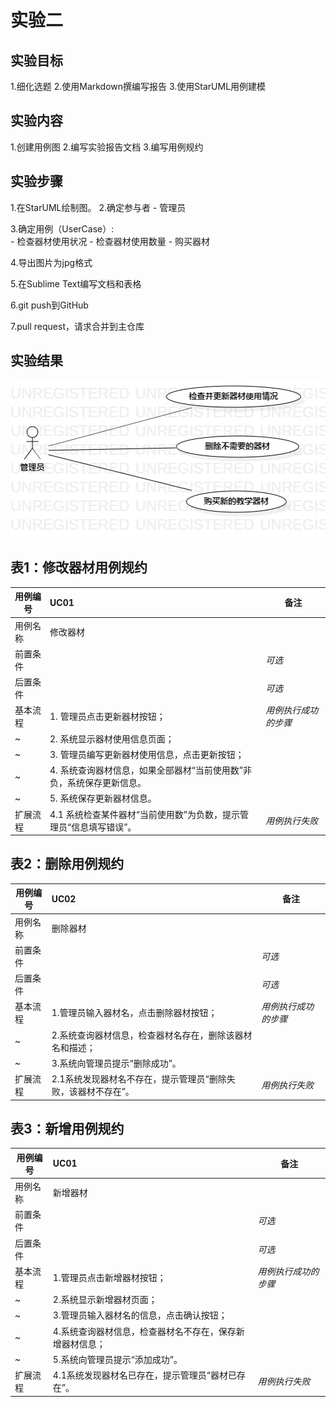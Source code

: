 # 实验二

## 实验目标
1.细化选题
2.使用Markdown撰编写报告
3.使用StarUML用例建模

## 实验内容
1.创建用例图
2.编写实验报告文档
3.编写用例规约

## 实验步骤
1.在StarUML绘制图。
2.确定参与者
      - 管理员   

3.确定用例（UserCase）:   
      - 检查器材使用状况
      - 检查器材使用数量
      - 购买器材
      
4.导出图片为jpg格式

5.在Sublime Text编写文档和表格

6.git push到GitHub

7.pull request，请求合并到主仓库

## 实验结果
![第二个UML图](./model2.jpg)

## 表1：修改器材用例规约  

用例编号  | UC01 | 备注  
-|:-|-  
用例名称  | 修改器材  |   
前置条件  |      | *可选*   
后置条件  |      | *可选*   
基本流程  | 1. 管理员点击更新器材按钮；  |*用例执行成功的步骤*    
~| 2. 系统显示器材使用信息页面；  |   
~| 3. 管理员编写更新器材使用信息，点击更新按钮；  |   
~| 4. 系统查询器材信息，如果全部器材“当前使用数”非负，系统保存更新信息。 |   
~| 5. 系统保存更新器材信息。 |  
扩展流程  | 4.1 系统检查某件器材“当前使用数”为负数，提示管理员“信息填写错误”。 |*用例执行失败* 



## 表2：删除用例规约  

用例编号  | UC02 | 备注  
-|:-|-  
用例名称  | 删除器材  |   
前置条件  |      | *可选*   
后置条件  |      | *可选*   
基本流程  | 1.管理员输入器材名，点击删除器材按钮；  |*用例执行成功的步骤*    
~| 2.系统查询器材信息，检查器材名存在，删除该器材名和描述；  |   
~| 3.系统向管理员提示“删除成功”。   |   
扩展流程  | 2.1系统发现器材名不存在，提示管理员“删除失败，该器材不存在”。  |*用例执行失败* 




## 表3：新增用例规约  

用例编号  | UC01 | 备注  
-|:-|-  
用例名称  | 新增器材  |   
前置条件  |     | *可选*   
后置条件  |      | *可选*   
基本流程  | 1.管理员点击新增器材按钮；  |*用例执行成功的步骤*    
~| 2.系统显示新增器材页面；  |   
~| 3.管理员输入器材名的信息，点击确认按钮；  |   
~| 4.系统查询器材信息，检查器材名不存在，保存新增器材信息；  |   
~| 5.系统向管理员提示“添加成功”。  |  
扩展流程  | 4.1系统发现器材名已存在，提示管理员“器材已存在”。 |*用例执行失败* 


